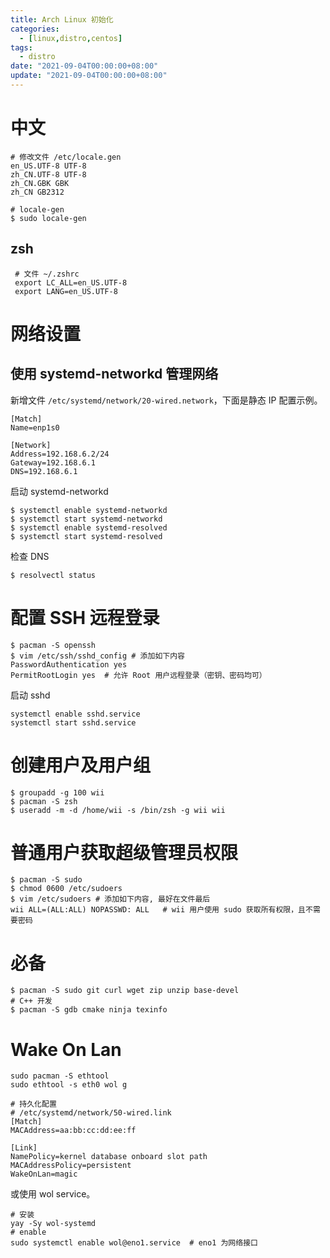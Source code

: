 ```yaml
---
title: Arch Linux 初始化
categories: 
  - [linux,distro,centos]
tags:
  - distro
date: "2021-09-04T00:00:00+08:00"
update: "2021-09-04T00:00:00+08:00"
---
```


# 中文

```shell
# 修改文件 /etc/locale.gen
en_US.UTF-8 UTF-8
zh_CN.UTF-8 UTF-8
zh_CN.GBK GBK
zh_CN GB2312

# locale-gen
$ sudo locale-gen
```

## zsh

```shell
 # 文件 ~/.zshrc
 export LC_ALL=en_US.UTF-8
 export LANG=en_US.UTF-8
```

# 网络设置

## 使用 systemd-networkd 管理网络

新增文件 `/etc/systemd/network/20-wired.network`，下面是静态 IP 配置示例。

```
[Match]
Name=enp1s0

[Network]
Address=192.168.6.2/24
Gateway=192.168.6.1
DNS=192.168.6.1
```

启动 systemd-networkd

```shell
$ systemctl enable systemd-networkd
$ systemctl start systemd-networkd
$ systemctl enable systemd-resolved
$ systemctl start systemd-resolved
```

检查 DNS

```shell
$ resolvectl status
```

# 配置 SSH 远程登录

```shell
$ pacman -S openssh
$ vim /etc/ssh/sshd_config # 添加如下内容
PasswordAuthentication yes
PermitRootLogin yes  # 允许 Root 用户远程登录（密钥、密码均可）
```

启动 sshd

```shell
systemctl enable sshd.service
systemctl start sshd.service
```

# 创建用户及用户组

```shell
$ groupadd -g 100 wii
$ pacman -S zsh
$ useradd -m -d /home/wii -s /bin/zsh -g wii wii
```

# 普通用户获取超级管理员权限

```shell
$ pacman -S sudo
$ chmod 0600 /etc/sudoers
$ vim /etc/sudoers # 添加如下内容, 最好在文件最后
wii ALL=(ALL:ALL) NOPASSWD: ALL   # wii 用户使用 sudo 获取所有权限，且不需要密码
```

# 必备

```shell
$ pacman -S sudo git curl wget zip unzip base-devel
# C++ 开发
$ pacman -S gdb cmake ninja texinfo
```

# Wake On Lan

```shell
sudo pacman -S ethtool
sudo ethtool -s eth0 wol g

# 持久化配置
# /etc/systemd/network/50-wired.link
[Match]
MACAddress=aa:bb:cc:dd:ee:ff

[Link]
NamePolicy=kernel database onboard slot path
MACAddressPolicy=persistent
WakeOnLan=magic
```

或使用 wol service。

```shell
# 安装
yay -Sy wol-systemd
# enable
sudo systemctl enable wol@eno1.service  # eno1 为网络接口
```

